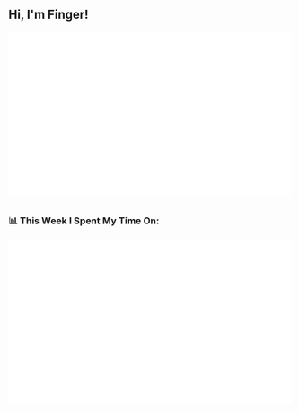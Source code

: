 <h2> Hi, I'm Finger!</h2>

<img align="right" src="https://raw.githubusercontent.com/spianmo/github-stats/master/generated/overview.svg#gh-light-mode-only">

<!-- <img align="right" height="160em" src="https://github-readme-stats-eight-theta.vercel.app/api/top-langs/?username=spianmo&layout=compact&langs_count=8&theme=algolia"/>	 -->
	
```go
package main

type Me struct {
	Name   string
	Job    string
	Code   string
	Skills string
}

func main() {
	me := &Me{
		Name:   "Finger",
		Job:    "Client-side Engineer",
		Code:   "Java and C++ and Others",
		Skills: "Android Security NLP ^o^",
	}
	_ = me
}
```


<h3>📊 This Week I Spent My Time On:</h3>
<img align='right' src="https://raw.githubusercontent.com/spianmo/github-stats/master/generated/languages.svg#gh-light-mode-only">

<!--START_SECTION:waka-->

```txt
TypeScript             12 hrs 35 mins  ███████░░░░░░░░░░░░░░░░░░   28.59 %
Java                   10 hrs 43 mins  ██████░░░░░░░░░░░░░░░░░░░   24.34 %
JSON                   4 hrs 4 mins    ██▒░░░░░░░░░░░░░░░░░░░░░░   09.25 %
YAML                   3 hrs 29 mins   ██░░░░░░░░░░░░░░░░░░░░░░░   07.93 %
Kotlin                 2 hrs 11 mins   █▒░░░░░░░░░░░░░░░░░░░░░░░   04.99 %
```

<!--END_SECTION:waka-->
